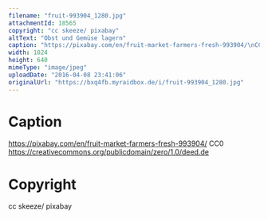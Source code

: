 ```yaml
---
filename: "fruit-993904_1280.jpg"
attachmentId: 18565
copyright: "cc skeeze/ pixabay"
altText: "Obst und Gemüse lagern"
caption: "https://pixabay.com/en/fruit-market-farmers-fresh-993904/\nCC0 https://creativecommons.org/publicdomain/zero/1.0/deed.de"
width: 1024
height: 640
mimeType: "image/jpeg"
uploadDate: "2016-04-08 23:41:06"
originalUrl: "https://bxq4fb.myraidbox.de/i/fruit-993904_1280.jpg"
---
```


# Caption

https://pixabay.com/en/fruit-market-farmers-fresh-993904/
CC0 https://creativecommons.org/publicdomain/zero/1.0/deed.de

# Copyright

cc skeeze/ pixabay
